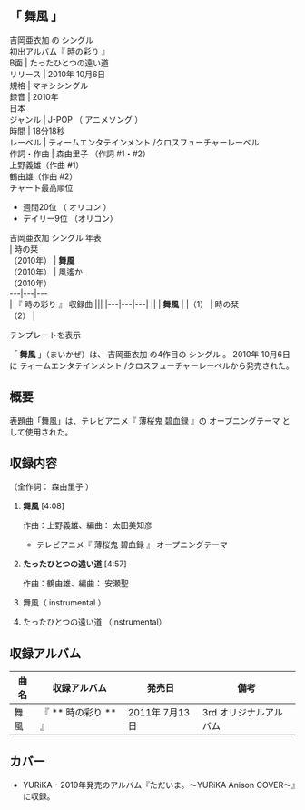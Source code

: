 「  舞風  」  
---  
吉岡亜衣加  の  シングル  
初出アルバム『  時の彩り  』  
B面  |  たったひとつの遠い道   
リリース  |  2010年  10月6日   
規格  |  マキシシングル   
録音  |  2010年   
日本  
ジャンル  |  J-POP  （  アニメソング  ）   
時間  |  18分18秒   
レーベル  |  ティームエンタテインメント  /クロスフューチャーレーベル   
作詞・作曲  |  森由里子  （作詞 #1・#2）   
上野義雄（作曲 #1）  
鶴由雄（作曲 #2）  
チャート最高順位  
  
  * 週間20位  （  オリコン  ） 
  * デイリー9位  （オリコン） 

  
吉岡亜衣加  シングル 年表  
|  時の栞  
（2010年）  |  **舞風**   
（2010年）  |  風遙か    
（2010年）  
---|---|---  
|  『  時の彩り  』  収録曲  |||
|---|---|---|
||  |  **舞風**   |
|（1）  |  時の栞   <br>（2）  |
  
テンプレートを表示  
  
「 **舞風** 」（まいかぜ）は、  吉岡亜衣加  の4作目の  シングル  。  2010年  10月6日  に  ティームエンタテインメント
/クロスフューチャーレーベルから発売された。

##  概要  

表題曲「舞風」は、テレビアニメ『  薄桜鬼 碧血録  』の  オープニングテーマ  として使用された。

##  収録内容  

（全作詞：  森由里子  ）

  1. **舞風** [4:08] 

     作曲：上野義雄、編曲：  太田美知彦 
     * テレビアニメ『  薄桜鬼 碧血録  』  オープニングテーマ 
  2. **たったひとつの遠い道** [4:57] 

     作曲：鶴由雄、編曲：  安瀬聖 
  3. 舞風（  instrumental  ） 
  4. たったひとつの遠い道 （instrumental） 

##  収録アルバム  

曲名  |  収録アルバム  |  発売日  |  備考   
---|---|---|---  
舞風  |  『 ** 時の彩り  ** 』  |  2011年  7月13日  |  3rd  オリジナルアルバム   
  
##  カバー  

  * YURiKA  \- 2019年発売のアルバム『ただいま。～YURiKA Anison COVER～』に収録。 

